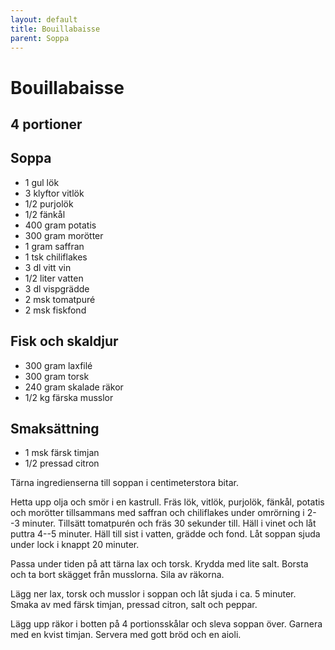 ```yaml
---
layout: default
title: Bouillabaisse
parent: Soppa
---
```

# Bouillabaisse

## 4 portioner

## Soppa

-   1 gul lök
-   3 klyftor vitlök
-   1/2 purjolök
-   1/2 fänkål
-   400 gram potatis
-   300 gram morötter
-   1 gram saffran
-   1 tsk chiliflakes
-   3 dl vitt vin
-   1/2 liter vatten
-   3 dl vispgrädde
-   2 msk tomatpuré
-   2 msk fiskfond

## Fisk och skaldjur

-   300 gram laxfilé
-   300 gram torsk
-   240 gram skalade räkor
-   1/2 kg färska musslor

## Smaksättning

-   1 msk färsk timjan
-   1/2 pressad citron

Tärna ingredienserna till soppan i centimeterstora bitar.

Hetta upp olja och smör i en kastrull. Fräs lök, vitlök, purjolök,
fänkål, potatis och morötter tillsammans med saffran och chiliflakes
under omrörning i 2--3 minuter. Tillsätt tomatpurén och fräs 30 sekunder
till. Häll i vinet och låt puttra 4--5 minuter. Häll till sist i vatten,
grädde och fond. Låt soppan sjuda under lock i knappt 20 minuter.

Passa under tiden på att tärna lax och torsk. Krydda med lite salt.
Borsta och ta bort skägget från musslorna. Sila av räkorna.

Lägg ner lax, torsk och musslor i soppan och låt sjuda i ca. 5 minuter.
Smaka av med färsk timjan, pressad citron, salt och peppar.

Lägg upp räkor i botten på 4 portionsskålar och sleva soppan över.
Garnera med en kvist timjan. Servera med gott bröd och en aioli.

